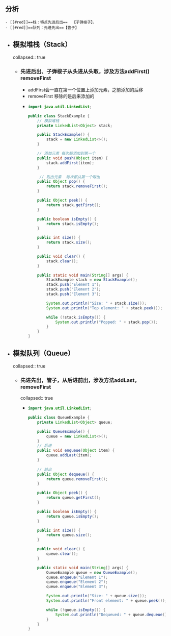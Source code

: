 ## 分析
	- [[#red]]==栈：特点先进后出==  【子弹梭子】，
	- [[#red]]==队列：先进先出==【管子】
- ## 模拟堆栈（Stack）
  collapsed:: true
	- ### 先进后出、子弹梭子从头进从头取，涉及方法addFirst()  removeFirst
		- addFirst会一直在第一个位置上添加元素，之前添加的后移
		- removeFirst 移除的是后来添加的
		- ```java
		  import java.util.LinkedList;
		  
		  public class StackExample {
		      // 模拟堆栈
		      private LinkedList<Object> stack;
		  
		      public StackExample() {
		          stack = new LinkedList<>();
		      }
		  
		      // 添加元素 每次都添加到第一个
		      public void push(Object item) {
		          stack.addFirst(item);
		      }
		  
		       // 取出元素  每次都从第一个取出
		      public Object pop() {
		          return stack.removeFirst();
		      }
		  
		      public Object peek() {
		          return stack.getFirst();
		      }
		  
		      public boolean isEmpty() {
		          return stack.isEmpty();
		      }
		  
		      public int size() {
		          return stack.size();
		      }
		  
		      public void clear() {
		          stack.clear();
		      }
		  
		      public static void main(String[] args) {
		          StackExample stack = new StackExample();
		          stack.push("Element 1");
		          stack.push("Element 2");
		          stack.push("Element 3");
		  
		          System.out.println("Size: " + stack.size());
		          System.out.println("Top element: " + stack.peek());
		  
		          while (!stack.isEmpty()) {
		              System.out.println("Popped: " + stack.pop());
		          }
		      }
		  }
		  
		  ```
- ## 模拟队列（Queue）
  collapsed:: true
	- ### 先进先出，管子，从后进前出，涉及方法addLast，removeFirst
	  collapsed:: true
		- ```java
		  import java.util.LinkedList;
		  
		  public class QueueExample {
		      private LinkedList<Object> queue;
		  
		      public QueueExample() {
		          queue = new LinkedList<>();
		      }
		      // 后进
		      public void enqueue(Object item) {
		          queue.addLast(item);
		      }
		      
		      // 前出
		      public Object dequeue() {
		          return queue.removeFirst();
		      }
		  
		      public Object peek() {
		          return queue.getFirst();
		      }
		  
		      public boolean isEmpty() {
		          return queue.isEmpty();
		      }
		  
		      public int size() {
		          return queue.size();
		      }
		  
		      public void clear() {
		          queue.clear();
		      }
		  
		      public static void main(String[] args) {
		          QueueExample queue = new QueueExample();
		          queue.enqueue("Element 1");
		          queue.enqueue("Element 2");
		          queue.enqueue("Element 3");
		  
		          System.out.println("Size: " + queue.size());
		          System.out.println("Front element: " + queue.peek());
		  
		          while (!queue.isEmpty()) {
		              System.out.println("Dequeued: " + queue.dequeue());
		          }
		      }
		  }
		  
		  ```